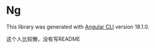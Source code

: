 # Ng

This library was generated with [Angular CLI](https://github.com/angular/angular-cli) version 18.1.0.

这个人比较懒，没有写README